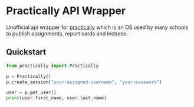 # Practically API Wrapper

Unofficial api wrapper for [practically](https://www.practically.com) which is an OS used by many schools to publish assignments, report cards and lectures.

## Quickstart

```python
from practically import Practically

p = Practically()
p.create_session("your-assigned-username", "your-password")

user = p.get_user()
print(user.first_name, user.last_name)
```
